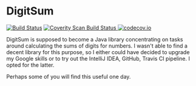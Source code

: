 # DigitSum

[![Build Status](https://travis-ci.org/eMTeeWare/DigitSum.svg?branch=master)](https://travis-ci.org/eMTeeWare/DigitSum)
<a href="https://scan.coverity.com/projects/emteeware-digitsum">
  <img alt="Coverity Scan Build Status"
       src="https://scan.coverity.com/projects/6961/badge.svg"/>
</a>
[![codecov.io](https://codecov.io/github/eMTeeWare/DigitSum/coverage.svg?branch=master)](https://codecov.io/github/eMTeeWare/DigitSum?branch=master)

DigitSum is supposed to become a Java library concentrating on tasks around calculating the sums of digits for numbers.
I wasn't able to find a decent library for this purpose, so I either could have decided to upgrade my Google skills or to try out the IntelliJ IDEA, GitHub, Travis CI pipeline.
 I opted for the latter.

 Perhaps some of you will find this useful one day.
